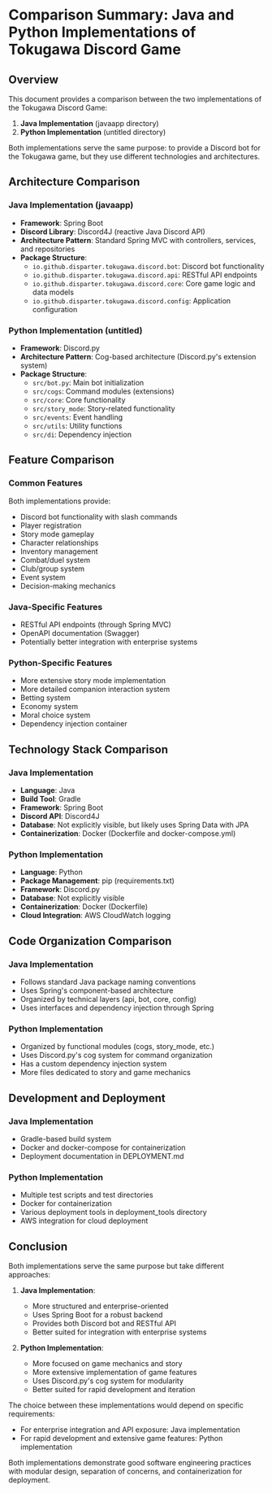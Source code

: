 # Comparison Summary: Java and Python Implementations of Tokugawa Discord Game

## Overview
This document provides a comparison between the two implementations of the Tokugawa Discord Game:
1. **Java Implementation** (javaapp directory)
2. **Python Implementation** (untitled directory)

Both implementations serve the same purpose: to provide a Discord bot for the Tokugawa game, but they use different technologies and architectures.

## Architecture Comparison

### Java Implementation (javaapp)
- **Framework**: Spring Boot
- **Discord Library**: Discord4J (reactive Java Discord API)
- **Architecture Pattern**: Standard Spring MVC with controllers, services, and repositories
- **Package Structure**:
  - `io.github.disparter.tokugawa.discord.bot`: Discord bot functionality
  - `io.github.disparter.tokugawa.discord.api`: RESTful API endpoints
  - `io.github.disparter.tokugawa.discord.core`: Core game logic and data models
  - `io.github.disparter.tokugawa.discord.config`: Application configuration

### Python Implementation (untitled)
- **Framework**: Discord.py
- **Architecture Pattern**: Cog-based architecture (Discord.py's extension system)
- **Package Structure**:
  - `src/bot.py`: Main bot initialization
  - `src/cogs`: Command modules (extensions)
  - `src/core`: Core functionality
  - `src/story_mode`: Story-related functionality
  - `src/events`: Event handling
  - `src/utils`: Utility functions
  - `src/di`: Dependency injection

## Feature Comparison

### Common Features
Both implementations provide:
- Discord bot functionality with slash commands
- Player registration
- Story mode gameplay
- Character relationships
- Inventory management
- Combat/duel system
- Club/group system
- Event system
- Decision-making mechanics

### Java-Specific Features
- RESTful API endpoints (through Spring MVC)
- OpenAPI documentation (Swagger)
- Potentially better integration with enterprise systems

### Python-Specific Features
- More extensive story mode implementation
- More detailed companion interaction system
- Betting system
- Economy system
- Moral choice system
- Dependency injection container

## Technology Stack Comparison

### Java Implementation
- **Language**: Java
- **Build Tool**: Gradle
- **Framework**: Spring Boot
- **Discord API**: Discord4J
- **Database**: Not explicitly visible, but likely uses Spring Data with JPA
- **Containerization**: Docker (Dockerfile and docker-compose.yml)

### Python Implementation
- **Language**: Python
- **Package Management**: pip (requirements.txt)
- **Framework**: Discord.py
- **Database**: Not explicitly visible
- **Containerization**: Docker (Dockerfile)
- **Cloud Integration**: AWS CloudWatch logging

## Code Organization Comparison

### Java Implementation
- Follows standard Java package naming conventions
- Uses Spring's component-based architecture
- Organized by technical layers (api, bot, core, config)
- Uses interfaces and dependency injection through Spring

### Python Implementation
- Organized by functional modules (cogs, story_mode, etc.)
- Uses Discord.py's cog system for command organization
- Has a custom dependency injection system
- More files dedicated to story and game mechanics

## Development and Deployment

### Java Implementation
- Gradle-based build system
- Docker and docker-compose for containerization
- Deployment documentation in DEPLOYMENT.md

### Python Implementation
- Multiple test scripts and test directories
- Docker for containerization
- Various deployment tools in deployment_tools directory
- AWS integration for cloud deployment

## Conclusion

Both implementations serve the same purpose but take different approaches:

1. **Java Implementation**: 
   - More structured and enterprise-oriented
   - Uses Spring Boot for a robust backend
   - Provides both Discord bot and RESTful API
   - Better suited for integration with enterprise systems

2. **Python Implementation**:
   - More focused on game mechanics and story
   - More extensive implementation of game features
   - Uses Discord.py's cog system for modularity
   - Better suited for rapid development and iteration

The choice between these implementations would depend on specific requirements:
- For enterprise integration and API exposure: Java implementation
- For rapid development and extensive game features: Python implementation

Both implementations demonstrate good software engineering practices with modular design, separation of concerns, and containerization for deployment.